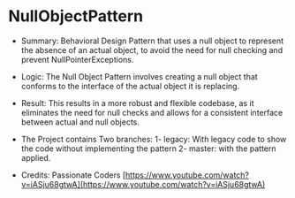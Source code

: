 # NullObjectPattern

- Summary: Behavioral Design Pattern that uses a null object to represent the absence of an actual object, to avoid the need for null checking and prevent NullPointerExceptions.

- Logic: The Null Object Pattern involves creating a null object that conforms to the interface of the actual object it is replacing.

- Result: This results in a more robust and flexible codebase, as it eliminates the need for null checks and allows for a consistent interface between actual and null objects.

- The Project contains Two branches: 1- legacy: With legacy code to show the code without implementing the pattern 2- master: with the pattern applied.

- Credits: 
Passionate Coders
[https://www.youtube.com/watch?v=iASju68gtwA](https://www.youtube.com/watch?v=iASju68gtwA)
